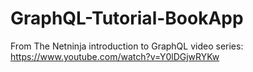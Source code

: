 # GraphQL-Tutorial-BookApp

From The Netninja introduction to GraphQL video series: https://www.youtube.com/watch?v=Y0lDGjwRYKw
